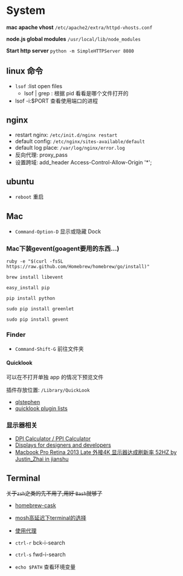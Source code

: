 # System

**mac apache vhost** `/etc/apache2/extra/httpd-vhosts.conf`

**node.js global modules** `/usr/local/lib/node_modules`

**Start http server** `python -m SimpleHTTPServer 8080`

## linux 命令

* `lsof` :list open files
  * lsof | grep <pid>: 根据 pid 看看是哪个文件打开的
* lsof -i:$PORT 查看使用端口的进程

## nginx

* restart nginx: `/etc/init.d/nginx restart`
* default config: `/etc/nginx/sites-available/default`
* default log place: `/var/log/nginx/error.log`
* 反向代理: proxy_pass
* 设置跨域: add_header Access-Control-Allow-Origin '*';

## ubuntu

* `reboot` 重启

## Mac

* `Command-Option-D` 显示或隐藏 Dock

### Mac下装gevent(goagent要用的东西...)

`ruby -e "$(curl -fsSL https://raw.github.com/Homebrew/homebrew/go/install)"`

`brew install libevent`

`easy_install pip`

`pip install python`

`sudo pip install greenlet`

`sudo pip install gevent`

### Finder

* `Command-Shift-G` 前往文件夹

#### Quicklook

可以在不打开单独 app 的情况下预览文件

插件存放位置: `/Library/QuickLook`

* [qlstephen](https://github.com/whomwah/qlstephen)
* [quicklook plugin lists](https://github.com/sindresorhus/quick-look-plugins)

### 显示器相关

* [DPI Calculator / PPI Calculator](https://www.sven.de/dpi/)
* [Displays for designers and developers](https://bjango.com/articles/macexternaldisplays/)
* [Macbook Pro Retina 2013 Late 外接4K 显示器达成刷新率 52HZ by Justin_Zhai in jianshu](https://www.jianshu.com/p/78745098686b)

## Terminal

~~关于`zsh`之类的先不用了,用好 `Bash`就够了~~

* [homebrew-cask](https://github.com/caskroom/homebrew-cask)
* [mosh高延迟下terminal的选择](https://mosh.mit.edu/)
* [使用代理](http://blog.fazero.cc/2015/09/15/%E8%AE%A9%E7%BB%88%E7%AB%AF%E8%B5%B0%E4%BB%A3%E7%90%86%E7%9A%84%E5%87%A0%E7%A7%8D%E6%96%B9%E6%B3%95/)

* `ctrl-r` bck-i-search
* `ctrl-s` fwd-i-search
* `echo $PATH` 查看环境变量
